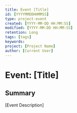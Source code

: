 ```yaml
---
title: Event [Title]
id: [YYYYMMDDHHMMSS] 
type: project-event
created: [YYYY-MM-DD HH:MM:SS] 
modified: [YYYY-MM-DD HH:MM:SS] 
retention: Long
tags: [tags]
keywords: 
project: [Project Name]
author: [Current User]
---
```


# Event: [Title]

## Summary

[Event Description]
